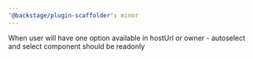 ```yaml
---
'@backstage/plugin-scaffolder': minor
---
```


When user will have one option available in hostUrl or owner - autoselect and select component should be readonly
